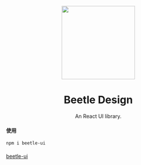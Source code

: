  <p align="center"> 
 <a href="https://baidu.com"> 
  <img width="200" src="https://freesvg.org/img/1368310520.png"> 
 </a> 
 </p> 
   <h1 align="center">Beetle Design</h1> 
   <div align="center"> 
    An React UI library. 
  </div>
        <h4>使用</h4>
        <code>npm i beetle-ui</code>
        <h4></h4>
        <a href="https://censwin.github.io/beetle-ui/">beetle-ui</a>
